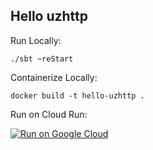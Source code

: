 Hello uzhttp
------------

Run Locally:
```
./sbt ~reStart
```

Containerize Locally:
```
docker build -t hello-uzhttp .
```

Run on Cloud Run:

[![Run on Google Cloud](https://deploy.cloud.run/button.svg)](https://deploy.cloud.run)
